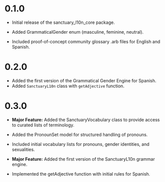# 0.1.0
* Initial release of the sanctuary_l10n_core package.

* Added GrammaticalGender enum (masculine, feminine, neutral).

* Included proof-of-concept community glossary .arb files for English and Spanish.

# 0.2.0

* Added the first version of the Grammatical Gender Engine for Spanish.
* Added `SanctuaryL10n` class with `getAdjective` function.

# 0.3.0

* **Major Feature:** Added the SanctuaryVocabulary class to provide access to curated lists of terminology.

 * Added the PronounSet model for structured handling of pronouns.

 * Included initial vocabulary lists for pronouns, gender identities, and sexualities.

* **Major Feature:** Added the first version of the SanctuaryL10n grammar engine.

 * Implemented the getAdjective function with initial rules for Spanish.